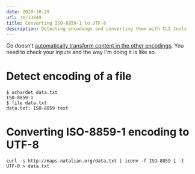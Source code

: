 ```yaml
---
date: 2020-10-29
url: /e/13049
title: Converting ISO-8859-1 to UTF-8
description: Detecting encodings and converting them with CLI tools
---
```


Go doesn't [automatically transform content in the other
encodings](https://stackoverflow.com/questions/64565950). You need to check
your inputs and the way I'm doing it is like so.


# Detect encoding of a file

	$ uchardet data.txt
	ISO-8859-1
	$ file data.txt
	data.txt: ISO-8859 text

# Converting ISO-8859-1 encoding to UTF-8

	curl -s http://maps.natalian.org/data.txt | iconv -f ISO-8859-1 -t UTF-8 > data.txt
